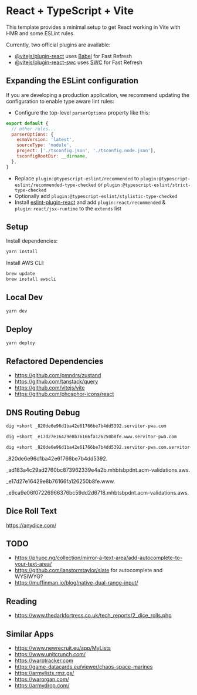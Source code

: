 # React + TypeScript + Vite

This template provides a minimal setup to get React working in Vite with HMR and some ESLint rules.

Currently, two official plugins are available:

- [@vitejs/plugin-react](https://github.com/vitejs/vite-plugin-react/blob/main/packages/plugin-react/README.md) uses [Babel](https://babeljs.io/) for Fast Refresh
- [@vitejs/plugin-react-swc](https://github.com/vitejs/vite-plugin-react-swc) uses [SWC](https://swc.rs/) for Fast Refresh

## Expanding the ESLint configuration

If you are developing a production application, we recommend updating the configuration to enable type aware lint rules:

- Configure the top-level `parserOptions` property like this:

```js
export default {
  // other rules...
  parserOptions: {
    ecmaVersion: 'latest',
    sourceType: 'module',
    project: ['./tsconfig.json', './tsconfig.node.json'],
    tsconfigRootDir: __dirname,
  },
}
```

- Replace `plugin:@typescript-eslint/recommended` to `plugin:@typescript-eslint/recommended-type-checked` or `plugin:@typescript-eslint/strict-type-checked`
- Optionally add `plugin:@typescript-eslint/stylistic-type-checked`
- Install [eslint-plugin-react](https://github.com/jsx-eslint/eslint-plugin-react) and add `plugin:react/recommended` & `plugin:react/jsx-runtime` to the `extends` list


## Setup

Install dependencies:

```sh
yarn install
```

Install AWS CLI:

```sh
brew update
brew install awscli
```

## Local Dev

```sh
yarn dev
```

## Deploy

```sh
yarn deploy
```

## Refactored Dependencies

- https://github.com/pmndrs/zustand
- https://github.com/tanstack/query
- https://github.com/vitejs/vite
- https://github.com/phosphor-icons/react

## DNS Routing Debug

```sh
dig +short _820de6e96d1ba42e61766be7b4dd5392.servitor-pwa.com

dig +short _e17d27e16429e8b76166fa126250b8fe.www.servitor-pwa.com

dig +short _820de6e96d1ba42e61766be7b4dd5392.servitor-pwa.com.servitor-pwa.com
```

_820de6e96d1ba42e61766be7b4dd5392.

_ad183a4c29ad2760bc873962339e4a2b.mhbtsbpdnt.acm-validations.aws.

_e17d27e16429e8b76166fa126250b8fe.www.

_e9ca9e06f07226966376bc59dd2d6718.mhbtsbpdnt.acm-validations.aws.

## Dice Roll Text

https://anydice.com/

## TODO

- https://phuoc.ng/collection/mirror-a-text-area/add-autocomplete-to-your-text-area/
- https://github.com/ianstormtaylor/slate for autocomplete and WYSIWYG?
- https://muffinman.io/blog/native-dual-range-input/

## Reading

- https://www.thedarkfortress.co.uk/tech_reports/2_dice_rolls.php

## Similar Apps

- https://www.newrecruit.eu/app/MyLists
- https://www.unitcrunch.com/
- https://warptracker.com
- https://game-datacards.eu/viewer/chaos-space-marines
- https://armylists.rmz.gs/
- https://warorgan.com/
- https://armydrop.com/

